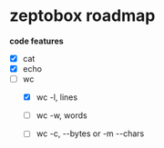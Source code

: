 # zeptobox roadmap

**code features**
 - [x] cat
 - [x] echo
 - [ ] wc
    - [x] wc -l, lines
    - [ ] wc -w, words
    - [ ] wc -c, --bytes or -m --chars

